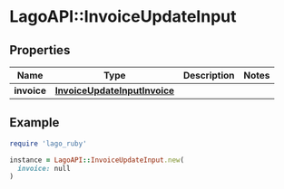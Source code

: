 # LagoAPI::InvoiceUpdateInput

## Properties

| Name | Type | Description | Notes |
| ---- | ---- | ----------- | ----- |
| **invoice** | [**InvoiceUpdateInputInvoice**](InvoiceUpdateInputInvoice.md) |  |  |

## Example

```ruby
require 'lago_ruby'

instance = LagoAPI::InvoiceUpdateInput.new(
  invoice: null
)
```

